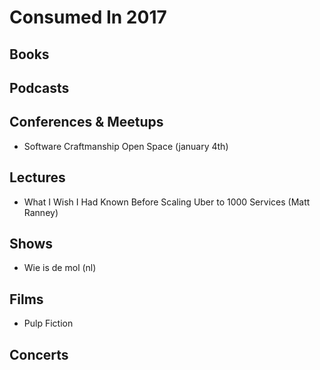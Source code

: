 # Consumed In 2017


## Books



## Podcasts



## Conferences & Meetups

- Software Craftmanship Open Space (january 4th)


## Lectures

- What I Wish I Had Known Before Scaling Uber to 1000 Services (Matt Ranney)


## Shows

- Wie is de mol (nl)


## Films

- Pulp Fiction


## Concerts

